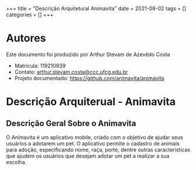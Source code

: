 +++
title = "Descrição Arquitetural Animavita"
date = 2021-08-02
tags = []
categories = []
+++

# Autores

Este documento foi produzido por Arthur Stevam de Azevêdo Costa

- Matrícula: 119210939
- Contato: arthur.stevam.costa@ccc.ufcg.edu.br
- Projeto documentado: https://github.com/animavita/animavita

# Descrição Arquiterual - Animavita


## Descrição Geral Sobre o Animavita

O Animavita é um aplicativo mobile, criado com o objetivo de ajudar seus usuários 
a adotarem um pet. O aplicativo permite o cadastro de animais para adoção, especificando
nome, raça, porte, dentre outras características que ajudem os usuários que desejam 
adotar um pet a realizar a sua escolha.